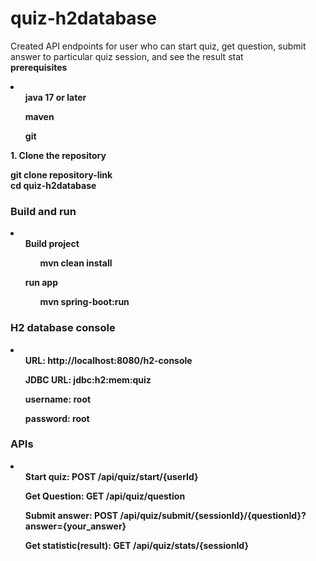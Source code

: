 # quiz-h2database
Created API endpoints for user who can start quiz, get question, submit answer to particular quiz session, and see the result stat
<br/>
<b> prerequisites <b/>
<li>
   <ul>java 17 or later</ul>
   <ul>maven</ul>
   <ul> git</ul>
</li>
<b> 1. Clone the repository </b>
<p>
   git clone repository-link <br/>
   cd quiz-h2database
</p>
<div>
<h3>Build and run</h3>
   <li>
      <ol>Build project
         <ul>mvn clean install</ul>
      </ol>
      <ol>run app
         <ul>mvn spring-boot:run</ul>
      </ol>
   </li>
</div>
<div>
   <h3>H2 database console</h3>
   <li>
      <ol>URL: http://localhost:8080/h2-console</ol>
      <ol>JDBC URL: jdbc:h2:mem:quiz</ol>
      <ol>username: root</ol>
      <ol>password: root</ol>
   </li>
</div>
<div>
   <h3>APIs</h3>
   <li>
      <ol>Start quiz: POST /api/quiz/start/{userId}</ol>
      <ol>Get Question: GET /api/quiz/question</ol>
      <ol>Submit answer: POST /api/quiz/submit/{sessionId}/{questionId}?answer={your_answer}</ol>
      <ol>Get statistic(result): GET /api/quiz/stats/{sessionId}</ol>
   </li>
</div>
